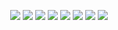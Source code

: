 <p align="center">
<a href="https://opensource.org/licenses/MIT" alt="License">
  <img src="https://img.shields.io/badge/License-MIT-yellow.svg" /></a>
<a href="https://travis-ci.org/MaximeAubanel/termonitor" alt="Build">
  <img src="https://travis-ci.org/MaximeAubanel/termonitor.svg?branch=master" /></a>
<a href="https://codebeat.co/projects/github-com-maximeaubanel-termonitor-master" alt="CodeGPA">
  <img src="https://codebeat.co/badges/370b2558-c0d1-40d7-b630-5d5088103bb4" /></a>
<a href="https://david-dm.org/MaximeAubanel/termonitor" alt="Dependencies">
  <img src="https://david-dm.org/MaximeAubanel/termonitor.svg" /></a>
<a href="https://img.shields.io/github/commit-activity/m/MaximeAubanel/termonitor.svg" alt="Commit">
  <img src="https://img.shields.io/github/commit-activity/m/MaximeAubanel/termonitor.svg" /></a>
<a href="https://img.shields.io/github/issues/MaximeAubanel/termonitor.svg" alt="Issues">
  <img src="https://img.shields.io/github/issues/MaximeAubanel/termonitor.svg" /></a>
<a href="https://github.com/MaximeAubanel/termonitor/stargazers" alt="Stars">
  <img src="https://img.shields.io/github/stars/MaximeAubanel/termonitor.svg?style=social" /></a>
<a href="https://github.com/MaximeAubanel/termonitor" alt="Love">
  <img src="https://img.shields.io/badge/made%20with-LOVE-brightgreen.svg?style=flat&logo=Javascript" /></a>
</p>
